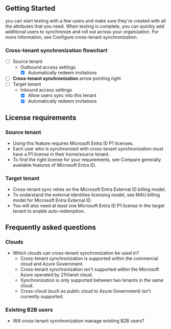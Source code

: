 ## Getting Started

you can start testing with a few users and make sure they're created with all the attributes that you need. When testing is complete, you can quickly add additional users to synchronize and roll out across your organization. For more information, see Configure cross-tenant synchronization.

### Cross-tenant synchronization flowchart

- [ ] Source tenant
  - Outbound access settings
    - [x] Automatically redeem invitations
- [ ] **Cross-tenant synchronization** arrow pointing right
- [ ] Target tenant
  - Inbound access settings
    - [x] Allow users sync into this tenant
    - [x] Automatically redeem invitations

## License requirements

### Source tenant

- Using this feature requires Microsoft Entra ID P1 licenses.
- Each user who is synchronized with cross-tenant synchronization must have a P1 license in their home/source tenant.
- To find the right license for your requirements, see Compare generally available features of Microsoft Entra ID.

### Target tenant

- Cross-tenant sync relies on the Microsoft Entra External ID billing model.
- To understand the external identities licensing model, see MAU billing model for Microsoft Entra External ID.
- You will also need at least one Microsoft Entra ID P1 license in the target tenant to enable auto-redemption.

## Frequently asked questions

### Clouds

- Which clouds can cross-tenant synchronization be used in?
  - Cross-tenant synchronization is supported within the commercial cloud and Azure Government.
  - Cross-tenant synchronization isn't supported within the Microsoft Azure operated by 21Vianet cloud.
  - Synchronization is only supported between two tenants in the same cloud.
  - Cross-cloud (such as public cloud to Azure Government) isn't currently supported.

### Existing B2B users

- Will cross-tenant synchronization manage existing B2B users?